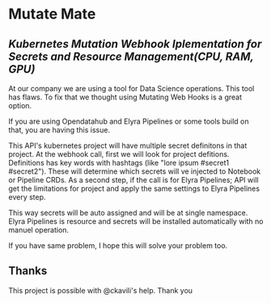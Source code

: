# Mutate Mate

## _Kubernetes Mutation Webhook Iplementation for Secrets and Resource Management(CPU, RAM, GPU)_

At our company we are using a tool for Data Science operations. This tool has flaws. To fix that we thought using Mutating Web Hooks is a great option.

If you are using Opendatahub and Elyra Pipelines or some tools build on that, you are having this issue.

This API's kubernetes project will have multiple secret definitons in that project.
At the webhook call, first we will look for project defitions. Definitions has key words with hashtags (like "lore ipsum #secret1 #secret2"). These will determine which secrets will ve injected to Notebook or Pipeline CRDs.
As a second step, if the call is for Elyra Pipelines; API will get the limitations for project and apply the same settings to Elyra Pipelines every step.

This way secrets will be auto assigned and will be at single namespace.
Elyra Pipelines is resource and secrets will be installed automatically with no manuel operation.

If you have same problem, I hope this will solve your problem too.

## Thanks

This project is possible with @ckavili's help. Thank you
